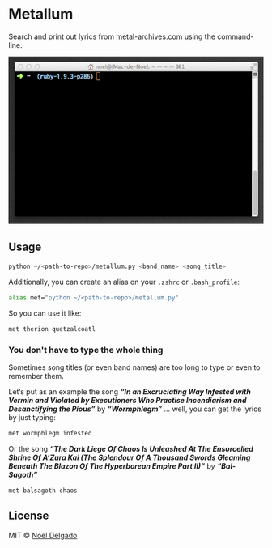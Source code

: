 # Metallum

Search and print out lyrics from [metal-archives.com](https://www.metal-archives.com) using the command-line.

<img src="screenshot.gif" width="613">

## Usage

```sh
python ~/<path-to-repo>/metallum.py <band_name> <song_title>
```

Additionally, you can create an alias on your `.zshrc` or `.bash_profile`:

```sh
alias met="python ~/<path-to-repo>/metallum.py"
```

So you can use it like:

```sh
met therion quetzalcoatl
```

### You don't have to type the whole thing

Sometimes song titles (or even band names) are too long to type or even to remember them.

Let‘s put as an example the song ***“In an Excruciating Way Infested with Vermin and Violated by Executioners Who Practise Incendiarism and Desanctifying the Pious”*** by ***“Wormphlegm”*** ... well, you can get the lyrics by just typing:

```sh
met wormphlegm infested
```

Or the song ***“The Dark Liege Of Chaos Is Unleashed At The Ensorcelled Shrine Of A’Zura Kai (The Splendour Of A Thousand Swords Gleaming Beneath The Blazon Of The Hyperborean Empire Part II)”*** by ***“Bal-Sagoth”***

```sh
met balsagoth chaos
```

## License
MIT © [Noel Delgado](http://pixelia.me/)
